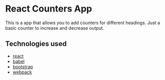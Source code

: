 # React Counters App

This is a app that allows you to add counters for different headings. Just a basic counter to increase and decrease output. 

## Technologies used

* [react](https://reactjs.org/)
* [babel](https://babeljs.io/)
* [bootstrap](https://getbootstrap.com/)
* [webpack](https://webpack.js.org/)

